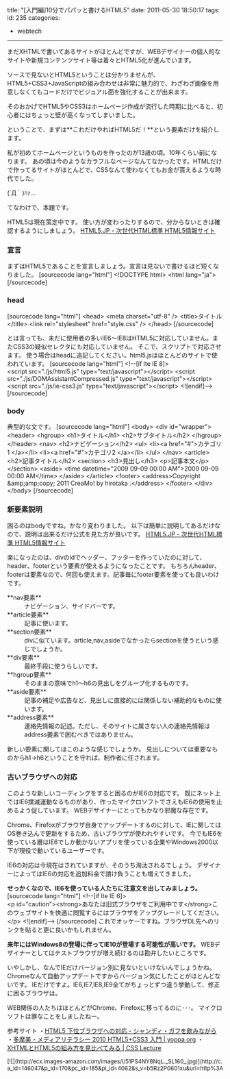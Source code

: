 title: "[入門編]10分でパパッと書けるHTML5"
date: 2011-05-30 18:50:17
tags:
id: 235
categories:
  - webtech
---

まだXHTMLで書いてあるサイトがほとんどですが、WEBデザイナーの個人的なサイトや新規コンテンツサイト等は着々とHTML5化が進んでいます。

ソースで見ないとHTML5ということは分かりませんが、HTML5+CSS3+JavaScriptの組み合わせは非常に魅力的で、わざわざ画像を用意しなくてもコードだけでビジュアル面を強化することが出来ます。

そのおかげでHTML5やCSS3はホームページ作成が流行した時期に比べると、初心者にはちょっと壁が高くなってしまいました。

ということで、まずは**これだけやればHTML5だ！**という要素だけを紹介します。
<!--more-->
私が初めてホームページというものを作ったのが13歳の頃。10年くらい前になります。
あの頃は今のようなカラフルなページなんてなかったです。HTMLだけで作ってるサイトがほとんどで、CSSなんて使わなくてもお金が貰えるような時代でした。

(´Д｀)ﾊｧ…

てなわけで、本題です。

HTML5は現在策定中です。
使い方が変わったりするので、分からないときは確認するようにしましょう。
[HTML5.JP - 次世代HTML標準 HTML5情報サイト](http://www.html5.jp/)

### 宣言

まずはHTML5であることを宣言しましょう。宣言は見ないで書けるほど短くなりました。
[sourcecode lang="html"]
&lt;!DOCTYPE html&gt;
&lt;html lang=&quot;ja&quot;&gt;
[/sourcecode]

### head

[sourcecode lang="html"]
&lt;head&gt;
 &lt;meta charset=&quot;utf-8&quot; /&gt;
 &lt;title&gt;タイトル&lt;/title&gt;
 &lt;link rel=&quot;stylesheet&quot; href=&quot;style.css&quot; /&gt;
&lt;/head&gt;
[/sourcecode]

とは言っても、未だに使用者の多いIE6〜IE8はHTML5に対応していません。またCSS3の疑似セレクタにも対応していません。
そこで、スクリプトで対応させます。
使う場合はheadに追記してください。html5.jsはほとんどのサイトで使われています。
[sourcecode lang="html"]
&lt;!--[if lte IE 8]&gt;	
&lt;script src=&quot;./js/html5.js&quot; type=&quot;text/javascript&quot;&gt;&lt;/script&gt;
&lt;script src=&quot;./js/DOMAssistantCompressed.js&quot; type=&quot;text/javascript&quot;&gt;&lt;/script&gt;
&lt;script src=&quot;./js/ie-css3.js&quot; type=&quot;text/javascript&quot;&gt;&lt;/script&gt;
&lt;![endif]--&gt;
[/sourcecode]

### body

典型的な文です。
[sourcecode lang="html"]
&lt;body&gt;
 &lt;div id=&quot;wrapper&quot;&gt;
  &lt;header&gt;
   &lt;hgroup&gt;
    &lt;h1&gt;タイトル&lt;/h1&gt;
    &lt;h2&gt;サブタイトル&lt;/h2&gt;
   &lt;/hgroup&gt;
  &lt;/header&gt;
  &lt;nav&gt;
   &lt;h2&gt;ナビゲーション&lt;/h2&gt;
    &lt;ul&gt;
     &lt;li&gt;&lt;a href=&quot;#&quot;&gt;カテゴリ1 &lt;/a&gt;&lt;/li&gt;
     &lt;li&gt;&lt;a href=&quot;#&quot;&gt;カテゴリ2 &lt;/a&gt;&lt;/li&gt;
    &lt;/ul&gt;
  &lt;/nav&gt;
  &lt;article&gt;
   &lt;h2&gt;記事タイトル&lt;/h2&gt;
    &lt;section&gt;
     &lt;h3&gt;見出し&lt;/h3&gt;
     &lt;p&gt;記事本文&lt;/p&gt;
    &lt;/section&gt;
   &lt;aside&gt;
    &lt;time datetime=&quot;2009 09-09 00:00 AM&quot;&gt;2009 09-09 00:00 AM&lt;/time&gt;
   &lt;/aside&gt;
  &lt;/article&gt;
  &lt;footer&gt;
   &lt;address&gt;Copyright &amp;amp;amp;copy; 2011 CreaMo! by hirotaka .&lt;/address&gt;
  &lt;/footer&gt;
 &lt;/div&gt;
&lt;/body&gt;
[/sourcecode]

### 新要素説明

困るのはbodyですね。かなり変わりました。
以下は簡単に説明してあるだけなので、説明は出来るだけ公式を見た方が良いです。
[HTML5.JP - 次世代HTML標準 HTML5情報サイト](http://www.html5.jp/)

楽になったのは、divのidでヘッダー、フッターを作っていたのに対して、header、footerという要素が使えるようになったことです。
もちろんheader、footerは要素なので、何回も使えます。記事毎にfooter要素を使っても良いわけです。

<dl>
<dt>**nav要素**</dt><dd>ナビゲーション、サイドバーです。</dd>
<dt>**article要素**</dt><dd>記事に使います。</dd>
<dt>**section要素**</dt><dd>divに似ています。article,nav,asideでなかったらsectionを使うという感じでしょうか。</dd>
<dt>**div要素**</dt><dd>最終手段に使うらしいです。</dd>
<dt>**hgroup要素**</dt><dd>そのままの意味でh1〜h6の見出しをグループ化するものです。</dd>
<dt>**aside要素**</dt><dd>記事の補足や広告など、見出しに直接的には関係しない補助的なものに使います。</dd>
<dt>**address要素**</dt><dd>連絡先情報の記述。ただし、そのサイトに属さない人の連絡先情報はaddress要素で囲むべきではありません。</dd>
</dl>

新しい要素に関してはこのような感じでしょうか。
見出しについては重要なものからh1→h6ということを守れば、制作者に任されます。

### 古いブラウザへの対応

このような新しいコーディングをすると困るのがIE6の対応です。
既にネット上ではIE6撲滅運動なるものがあり、作ったマイクロソフトでさえもIE6の使用を止めるよう促しています。
WEBデザイナーにとってもかなり邪魔な存在です。

Chrome、Firefoxがブラウザ自身でアップデートするのに対して、IEに関してはOS巻き込んで更新をするため、古いブラウザが使われやすいです。
今でもIE6を使っている層はIE6でしか動かないアプリを使っている企業やWindows2000以下が現役で動いているユーザーです。

IE6の対応は今現在はされていますが、そのうち淘汰されるでしょう。
デザイナーによってはIE6の対応を追加料金で請け負うことも増えてきました。

**せっかくなので、IE6を使っている人たちに注意文を出してみましょう。**
[sourcecode lang="html"]
&lt;!--[if lte IE 6]&gt;	
&lt;p id=&quot;caution&quot;&gt;&lt;strong&gt;あなたは旧式ブラウザをご利用中です&lt;/strong&gt;このウェブサイトを快適に閲覧するにはブラウザをアップグレードしてください。&lt;/p&gt;
&lt;![endif]--&gt;
[/sourcecode]
これでオッケーですね。ブラウザDL先へのリンクを貼ると更に良いかもしれません。

**来年にはWindows8の登場に伴ってIE10が登場する可能性が高いです。**
WEBデザイナーとしてはテストブラウザが増え続けるのは勘弁したいところです。

いやしかし、なんでIEだけバージョン別に見ないといけないんでしょうかね。
Chromeなんて自動アップデートですからバージョン気にしたことがほとんどないです。
IEだけですよ。IE6,IE7,IE8,IE9全てがちょっとずつ違う挙動して、修正に困るブラウザは。

WEB関係の人たちはほとんどがChrome、Firefoxに移ってるのに･･･。
マイクロソフトは罪なことをしましたねー。

参考サイト
・[HTML5 下位ブラウザへの対応 - シャンディ・ガフを飲みながら](http://shoonm.com/2010/03/html5.html)
・[多摩美 - メディアリテラシー 2010 HTML5+CSS3 入門 | yoppa org](http://yoppa.org/taumedia10/1695.html)
・[XHTMLとHTML5の組み方を見比べてみる | CSS Lecture](http://www.css-lecture.com/log/xhtml/xhtml-html5.html)

<div class="booklink-box" style="text-align:left;padding-bottom:20px;font-size:small;/zoom: 1;overflow: hidden;"><div class="booklink-image" style="float:left;margin:0 15px 10px 0;">[![](http://ecx.images-amazon.com/images/I/51PS4NY8NqL._SL160_.jpg)](http://c.af.moshimo.com/af/c/assignment/external?a_id=146047&p_id=170&pc_id=185&pl_id=4062&s_v=b5Rz2P0601xu&url=http%3A%2F%2Fwww.amazon.co.jp%2Fexec%2Fobidos%2FASIN%2F4844362003%2Fref%3Dnosim)</div><div class="booklink-info" style="line-height:120%;/zoom: 1;overflow: hidden;"><div class="booklink-name" style="margin-bottom:10px;line-height:120%">[web creators特別号　HTML5＋CSS3　次世代Webコーディングの超・最新動向 (インプレスムック エムディエヌ・ムック)](http://c.af.moshimo.com/af/c/assignment/external?a_id=146047&p_id=170&pc_id=185&pl_id=4062&s_v=b5Rz2P0601xu&url=http%3A%2F%2Fwww.amazon.co.jp%2Fexec%2Fobidos%2FASIN%2F4844362003%2Fref%3Dnosim)<div class="booklink-powered-date" style="font-size:8pt;margin-top:5px;font-family:verdana;line-height:120%">posted with [ヨメレバ](http://yomereba.com)</div></div><div class="booklink-detail" style="margin-bottom:5px;">web creators編集部 MdN 2011-05-28    </div><div class="booklink-link2" style="margin-top:10px;"><div class="shoplinkamazon" style="margin-right:5px;background: url('http://img.yomereba.com/yl.gif') 0 0 no-repeat;padding: 2px 0 2px 18px;white-space: nowrap;">[Amazon](http://c.af.moshimo.com/af/c/assignment/external?a_id=146047&p_id=170&pc_id=185&pl_id=4062&s_v=b5Rz2P0601xu&url=http%3A%2F%2Fwww.amazon.co.jp%2Fexec%2Fobidos%2FASIN%2F4844362003%2Fref%3Dnosim "アマゾン")</div><div class="shoplinkrakuten" style="margin-right:5px;background: url('http://img.yomereba.com/yl.gif') 0 -50px no-repeat;padding: 2px 0 2px 18px;white-space: nowrap;">[楽天ブックス](http://c.af.moshimo.com/af/c/assignment/external?a_id=146048&p_id=56&pc_id=56&pl_id=637&s_v=b5Rz2P0601xu&url=http%3A%2F%2Fbooks.rakuten.co.jp%2Frb%2F11206260%2F "楽天市場")</div><div class="shoplinkseven" style="margin-right:5px;background: url('http://img.yomereba.com/yl.gif') 0 -100px no-repeat;padding: 2px 0 2px 18px;white-space: nowrap;">7net</div><div class="shoplinkbk1" style="margin-right:5px;background: url('http://img.yomereba.com/yl.gif') 0 -150px no-repeat;padding: 2px 0 2px 18px;white-space: nowrap;">[bk1![](http://ad.jp.ap.valuecommerce.com/servlet/gifbanner?sid=2756067&pid=879867541)](http://ck.jp.ap.valuecommerce.com/servlet/referral?sid=2756067&pid=879867541&vc_url=http%3A%2F%2Fwww.bk1.jp%2FkeywordSearchResult%2F%3Fkeyword%3D4844362003 "bk1")</div><div class="shoplinkbookoff" style="margin-right:5px;background: url('http://img.yomereba.com/yl.gif') 0 -200px no-repeat;padding: 2px 0 2px 18px;white-space: nowrap;">ブックオフ</div><div class="shoplinkehon" style="margin-right:5px;background: url('http://img.yomereba.com/yl.gif') 0 -250px no-repeat;padding: 2px 0 2px 18px;white-space: nowrap;">[e-hon![](http://ad.jp.ap.valuecommerce.com/servlet/gifbanner?sid=2756067&pid=879961581)](http://ck.jp.ap.valuecommerce.com/servlet/referral?sid=2756067&pid=879961581&vc_url=http%3A%2F%2Fwww.e-hon.ne.jp%2Fbec%2FSA%2FDetail%3FrefISBN%3D4844362003 "e-hon")</div></div></div></div>